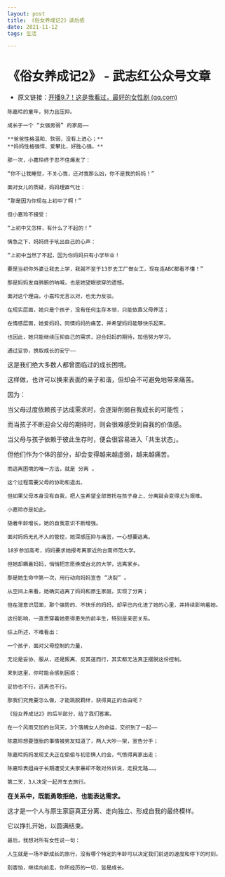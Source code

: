 ```yaml
---
layout: post
title: 《俗女养成记2》读后感
date: 2021-11-12
tags: 生活

---
```


# 《俗女养成记2》 - 武志红公众号文章

- 原文链接：[开播9.7！这是我看过，最好的女性剧 (qq.com)](https://mp.weixin.qq.com/s/MIqmi39nhuVbYMrANHs8TQ)


```
陈嘉玲的童年，努力且压抑。

成长于一个 “女强男弱” 的家庭——

**爸爸性格温和、软弱，没有上进心；**
**妈妈性格强悍、爱攀比，好胜心强。**
```



```
那一次，小嘉玲终于忍不住爆发了：
 
“你不让我睡觉，不关心我，还对我那么凶，你不是我的妈妈！”
 
面对女儿的质疑，妈妈理直气壮：
 
“那是因为你现在上初中了啊！”
 
但小嘉玲不接受：
 
“上初中又怎样，有什么了不起的！”
 
情急之下，妈妈终于吼出自己的心声：
 
“上初中当然了不起，因为你妈妈只有小学毕业！
 
要是当初你外婆让我去上学，我就不至于13岁去工厂做女工，现在连ABC都看不懂！”

那是妈妈发自肺腑的呐喊，也是她望眼欲穿的遗憾。
 
面对这个理由，小嘉玲无言以对，也无力反驳。
 
在现实层面，她只是个孩子，没有任何生存本领，只能依靠父母养活；
 
在情感层面，她爱妈妈，同情妈妈的痛苦，并希望妈妈能够快乐起来。
 
也因此，她只能继续压抑自己的需求，迎合妈妈的期待，加倍努力学习。
 
通过妥协，换取成长的安宁——
```

这是我们绝大多数人都曾面临过的成长困境。

这样做，也许可以换来表面的亲子和谐，但却会不可避免地带来痛苦。

因为：

当父母过度依赖孩子达成需求时，会逐渐削弱自我成长的可能性；

而当孩子不断迎合父母的期待时，则会很难感受到自我的价值感。

当父母与孩子依赖于彼此生存时，便会很容易进入「共生状态」。

但他们作为个体的部分，却会变得越来越虚弱，越来越痛苦。

```
而逃离困境的唯一方法，就是 分离 。
 
这个过程需要父母的协助和退出。
 
但如果父母本身没有自我，把人生希望全部寄托在孩子身上，分离就会变得尤为艰难。
 
小嘉玲亦是如此。
 
随着年龄增长，她的自我意识不断增强。
 
面对妈妈无孔不入的管控，她深感压抑与痛苦，一心想要逃离。
 
18岁参加高考，妈妈要求她报考离家近的台南师范大学。
 
但她却瞒着妈妈，悄悄把志愿换成台北的大学，远离家乡。
 
那是她生命中第一次，用行动向妈妈宣告 “决裂” 。
```

```
从空间上来看，她确实逃离了妈妈和原生家庭，实现了分离；
 
但在潜意识层面，那个强势的、不快乐的妈妈，却早已内化进了她的心里，并持续影响着她。
 
这份影响，一直贯穿着她患得患失的前半生，特别是亲密关系。
```

```
综上所述，不难看出：
 
一个孩子，面对父母控制的力量，
 
无论是妥协、服从，还是叛离、反其道而行，其实都无法真正摆脱这份控制。
 
来到这里，你可能会感到困惑：
 
妥协也不行，逃离也不行。
 
那我们究竟要怎么做，才能跳脱羁绊，获得真正的自由呢？
 
《俗女养成记2》的后半部分，给了我们答案。
 
在一个风雨交加的台风天，3个落魄女人的命运，交织到了一起——
 
陈嘉玲想要堕胎的事情被男友知道了，两人大吵一架，宣告分手；

陈嘉玲妈妈发现丈夫正在偷偷与初恋情人约会，气愤得离家出走；

陈嘉玲表姐由于长期遭受丈夫家暴却不敢对外诉说，走投无路……。
 
第二天，3人决定一起开车去旅行。
```

**在关系中，既能勇敢拒绝，也能表达需求。**

 

这才是一个人与原生家庭真正分离、走向独立、形成自我的最终模样。

 

它以挣扎开始，以圆满结束。

```
最后，我想对所有女性说一句：
 
人生就是一场不断成长的旅行，没有哪个特定的年龄可以决定我们前进的速度和停下的时刻。
 
别害怕，继续向前走，你所经历的一切，皆是成长。
```


